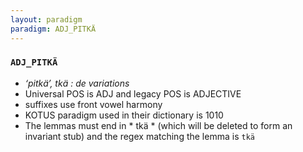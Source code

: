 ```yaml
---
layout: paradigm
paradigm: ADJ_PITKÄ
---
```

### ` ADJ_PITKÄ `

* _‘pitkä’, tkä : de variations_
* Universal POS is ADJ and legacy POS is ADJECTIVE
* suffixes use front vowel harmony
* KOTUS paradigm used in their dictionary is 1010
* The lemmas must end in * tkä * (which will be deleted to form an invariant stub) and the regex matching the lemma is ` tkä `

